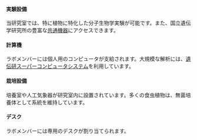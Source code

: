 #### 実験設備

当研究室では、特に植物に特化した分子生物学実験が可能です。また、国立遺伝学研究所の豊富な[共通機器](https://www.nig.ac.jp/nig/ja/research-infrastructure-collaboration/common-equipment)にアクセスできます。

#### 計算機

ラボメンバーには個人用のコンピュータが支給されます。大規模な解析には、[遺伝研スーパーコンピュータシステム](https://sc.ddbj.nig.ac.jp/)を利用しています。

#### 栽培設備

培養室や人工気象器が研究室内に設置されています。多くの食虫植物は、無菌培養体として系統を維持しています。

#### デスク

ラボメンバーには専用のデスクが割り当てられます。
